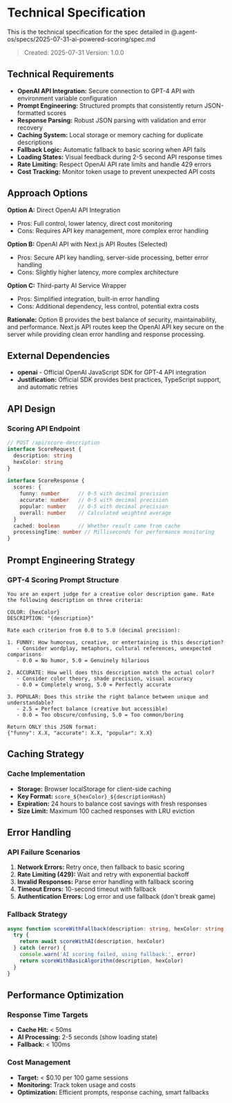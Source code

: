 # Technical Specification

This is the technical specification for the spec detailed in @.agent-os/specs/2025-07-31-ai-powered-scoring/spec.md

> Created: 2025-07-31
> Version: 1.0.0

## Technical Requirements

- **OpenAI API Integration:** Secure connection to GPT-4 API with environment variable configuration
- **Prompt Engineering:** Structured prompts that consistently return JSON-formatted scores
- **Response Parsing:** Robust JSON parsing with validation and error recovery
- **Caching System:** Local storage or memory caching for duplicate descriptions
- **Fallback Logic:** Automatic fallback to basic scoring when API fails
- **Loading States:** Visual feedback during 2-5 second API response times
- **Rate Limiting:** Respect OpenAI API rate limits and handle 429 errors
- **Cost Tracking:** Monitor token usage to prevent unexpected API costs

## Approach Options

**Option A:** Direct OpenAI API Integration
- Pros: Full control, lower latency, direct cost monitoring
- Cons: Requires API key management, more complex error handling

**Option B:** OpenAI API with Next.js API Routes (Selected)
- Pros: Secure API key handling, server-side processing, better error handling
- Cons: Slightly higher latency, more complex architecture

**Option C:** Third-party AI Service Wrapper
- Pros: Simplified integration, built-in error handling
- Cons: Additional dependency, less control, potential extra costs

**Rationale:** Option B provides the best balance of security, maintainability, and performance. Next.js API routes keep the OpenAI API key secure on the server while providing clean error handling and response processing.

## External Dependencies

- **openai** - Official OpenAI JavaScript SDK for GPT-4 API integration
- **Justification:** Official SDK provides best practices, TypeScript support, and automatic retries

## API Design

### Scoring API Endpoint
```typescript
// POST /api/score-description
interface ScoreRequest {
  description: string
  hexColor: string
}

interface ScoreResponse {
  scores: {
    funny: number      // 0-5 with decimal precision
    accurate: number   // 0-5 with decimal precision  
    popular: number    // 0-5 with decimal precision
    overall: number    // Calculated weighted average
  }
  cached: boolean      // Whether result came from cache
  processingTime: number // Milliseconds for performance monitoring
}
```

## Prompt Engineering Strategy

### GPT-4 Scoring Prompt Structure
```
You are an expert judge for a creative color description game. Rate the following description on three criteria:

COLOR: {hexColor}
DESCRIPTION: "{description}"

Rate each criterion from 0.0 to 5.0 (decimal precision):

1. FUNNY: How humorous, creative, or entertaining is this description?
   - Consider wordplay, metaphors, cultural references, unexpected comparisons
   - 0.0 = No humor, 5.0 = Genuinely hilarious

2. ACCURATE: How well does this description match the actual color?
   - Consider color theory, shade precision, visual accuracy
   - 0.0 = Completely wrong, 5.0 = Perfectly accurate

3. POPULAR: Does this strike the right balance between unique and understandable?
   - 2.5 = Perfect balance (creative but accessible)
   - 0.0 = Too obscure/confusing, 5.0 = Too common/boring

Return ONLY this JSON format:
{"funny": X.X, "accurate": X.X, "popular": X.X}
```

## Caching Strategy

### Cache Implementation
- **Storage:** Browser localStorage for client-side caching
- **Key Format:** `score_${hexColor}_${descriptionHash}`
- **Expiration:** 24 hours to balance cost savings with fresh responses
- **Size Limit:** Maximum 100 cached responses with LRU eviction

## Error Handling

### API Failure Scenarios
1. **Network Errors:** Retry once, then fallback to basic scoring
2. **Rate Limiting (429):** Wait and retry with exponential backoff
3. **Invalid Responses:** Parse error handling with fallback scoring
4. **Timeout Errors:** 10-second timeout with fallback
5. **Authentication Errors:** Log error and use fallback (don't break game)

### Fallback Strategy
```typescript
async function scoreWithFallback(description: string, hexColor: string) {
  try {
    return await scoreWithAI(description, hexColor)
  } catch (error) {
    console.warn('AI scoring failed, using fallback:', error)
    return scoreWithBasicAlgorithm(description, hexColor)
  }
}
```

## Performance Optimization

### Response Time Targets
- **Cache Hit:** < 50ms
- **AI Processing:** 2-5 seconds (show loading state)
- **Fallback:** < 100ms

### Cost Management
- **Target:** < $0.10 per 100 game sessions
- **Monitoring:** Track token usage and costs
- **Optimization:** Efficient prompts, response caching, smart fallbacks